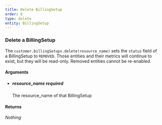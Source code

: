 ```yaml
---
title: Delete BillingSetup 
order: 6
type: delete
entity: BillingSetup 
---
```


### Delete a BillingSetup 

The `customer.billingSetups.delete(resource_name)` sets the `status` field of a BillingSetup to `REMOVED`. Those entities and their metrics will continue to exist, but they will be read-only. Removed entities cannot be re-enabled.


#### Arguments

-   ##### resource_name _required_
    The resource_name of that BillingSetup


#### Returns

_Nothing_